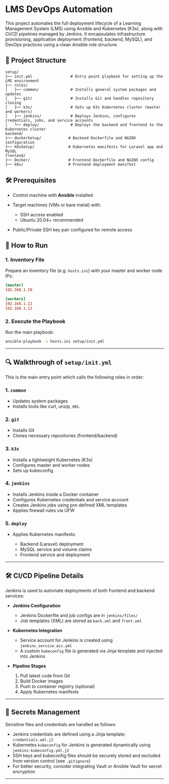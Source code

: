 # LMS DevOps Automation

This project automates the full deployment lifecycle of a Learning Management System (LMS) using Ansible and Kubernetes (K3s), along with CI/CD pipelines managed by Jenkins. It encapsulates infrastructure provisioning, application deployment (frontend, backend, MySQL), and DevOps practices using a clean Ansible role structure.

## 📁 Project Structure

```text
setup/
├── init.yml                 # Entry point playbook for setting up the LMS environment
├── roles/
│   ├── common/              # Installs general system packages and updates
│   ├── git/                 # Installs Git and handles repository cloning
│   ├── k3s/                 # Sets up K3s Kubernetes cluster (master and workers)
│   ├── jenkins/             # Deploys Jenkins, configures credentials, jobs, and service accounts
│   └── deploy/              # Deploys the backend and frontend to the Kubernetes cluster
backend/
├── dockerSetup/            # Backend Dockerfile and NGINX configuration
├── k8sSetup/               # Kubernetes manifests for Laravel app and MySQL
frontend/
├── Docker/                 # Frontend Dockerfile and NGINX config
├── k8s/                    # Frontend deployment manifest
```

## 🛠️ Prerequisites

* Control machine with **Ansible** installed
* Target machines (VMs or bare metal) with:

  * SSH access enabled
  * Ubuntu 20.04+ recommended
* Public/Private SSH key pair configured for remote access

## 🚀 How to Run

### 1. Inventory File

Prepare an inventory file (e.g. `hosts.ini`) with your master and worker node IPs:

```ini
[master]
192.168.1.10

[workers]
192.168.1.11
192.168.1.12
```

### 2. Execute the Playbook

Run the main playbook:

```bash
ansible-playbook -i hosts.ini setup/init.yml
```

---

## 🔍 Walkthrough of `setup/init.yml`

This is the main entry point which calls the following roles in order:

### 1. `common`

* Updates system packages
* Installs tools like curl, unzip, etc.

### 2. `git`

* Installs Git
* Clones necessary repositories (frontend/backend)

### 3. `k3s`

* Installs a lightweight Kubernetes (K3s)
* Configures master and worker nodes
* Sets up kubeconfig

### 4. `jenkins`

* Installs Jenkins inside a Docker container
* Configures Kubernetes credentials and service account
* Creates Jenkins jobs using pre-defined XML templates
* Applies firewall rules via UFW

### 5. `deploy`

* Applies Kubernetes manifests:

  * Backend (Laravel) deployment
  * MySQL service and volume claims
  * Frontend service and deployment

---

## 🛠️ CI/CD Pipeline Details

Jenkins is used to automate deployments of both frontend and backend services:

* **Jenkins Configuration**

  * Jenkins Dockerfile and job configs are in `jenkins/files/`
  * Job templates (XML) are stored as `back.xml` and `front.xml`

* **Kubernetes Integration**

  * Service account for Jenkins is created using `jenkins_service_acc.yml`
  * A custom `kubeconfig` file is generated via Jinja template and injected into Jenkins

* **Pipeline Stages**

  1. Pull latest code from Git
  2. Build Docker images
  3. Push to container registry (optional)
  4. Apply Kubernetes manifests

---

## 🔐 Secrets Management

Sensitive files and credentials are handled as follows:

* Jenkins credentials are defined using a Jinja template: `credentials.xml.j2`
* Kubernetes `kubeconfig` for Jenkins is generated dynamically using `jenkins-kubeconfig.yml.j2`
* SSH keys and kubeconfig files should be securely stored and excluded from version control (see `.gitignore`)
* For better security, consider integrating Vault or Ansible Vault for secret encryption

---
